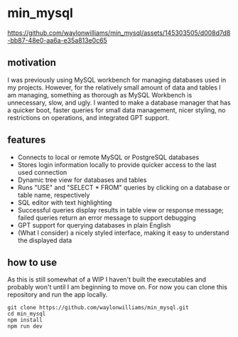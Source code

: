 # min_mysql

https://github.com/waylonwilliams/min_mysql/assets/145303505/d008d7d8-bb87-48e0-aa6a-e35a813e0c65

## motivation

I was previously using MySQL workbench for managing databases used in my projects. However, for the relatively small amount of data and tables I am managing, something as thorough as MySQL Workbench is unnecessary, slow, and ugly. I wanted to make a database manager that has a quicker boot, faster queries for small data management, nicer styling, no restrictions on operations, and integrated GPT support.

## features

* Connects to local or remote MySQL or PostgreSQL databases
* Stores login information locally to provide quicker access to the last used connection
* Dynamic tree view for databases and tables
* Runs "USE" and "SELECT * FROM" queries by clicking on a database or table name, respectively
* SQL editor with text highlighting
* Successful queries display results in table view or response message; failed queries return an error message to support debugging
* GPT support for querying databases in plain English
* (What I consider) a nicely styled interface, making it easy to understand the displayed data

## how to use

As this is still somewhat of a WIP I haven't built the executables and probably won't until I am beginning to move on. For now you can clone this repository and run the app locally.

```
git clone https://github.com/waylonwilliams/min_mysql.git
cd min_mysql
npm install
npm run dev
```
